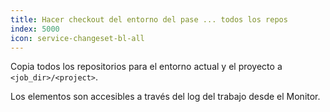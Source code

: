 ```yaml
---
title: Hacer checkout del entorno del pase ... todos los repos
index: 5000
icon: service-changeset-bl-all
---
```


Copia todos los repositorios para el entorno actual y el proyecto a `<job_dir>/<project>`.

Los elementos son accesibles a través del log del trabajo desde el Monitor.
